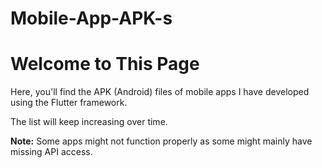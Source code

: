 # Mobile-App-APK-s
# Welcome to This Page

Here, you'll find the APK (Android) files of mobile apps I have developed using the Flutter framework.

The list will keep increasing over time.

**Note:**
Some apps might not function properly as some might mainly have missing API access.
